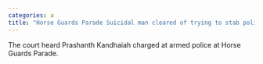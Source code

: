 ```yaml
---
categories: a
title: "Horse Guards Parade Suicidal man cleared of trying to stab policeman"
---
```

The court heard Prashanth Kandhaiah charged at armed police at Horse Guards Parade.